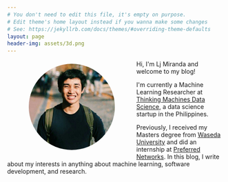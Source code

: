```yaml
---
# You don't need to edit this file, it's empty on purpose.
# Edit theme's home layout instead if you wanna make some changes
# See: https://jekyllrb.com/docs/themes/#overriding-theme-defaults
layout: page
header-img: assets/3d.png
---
```


<img style="float:left; object-fit: cover; border-radius:50%; margin: 8px 50px" width="200" height="200" src="assets/profile.JPG" alt="Profile">

Hi, I'm Lj Miranda and welcome to my blog!

I'm currently a Machine Learning Researcher at [Thinking Machines Data
Science](https://thinkingmachin.es/), a data science startup in the
Philippines.

Previously, I received my Masters degree from [Waseda
University](https://www.waseda.jp/top/en) and did an internship at [Preferred
Networks](https://www.preferred-networks.jp/en/). In this blog, I write about
my interests in anything about machine learning, software development, and
research.
